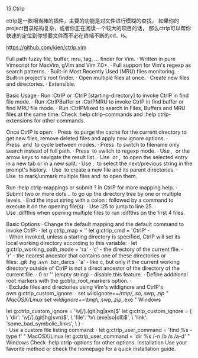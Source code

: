 13.Ctrlp

ctrlp是一款相当棒的插件，主要的功能是对文件进行模糊的查找，
如果你的project目录结构复杂，或者你正在阅读一个较大的项目的话， 那么ctrlp可以帮你快速的定位到你想要文件而不必在终端不断的cd、ls。

https://github.com/kien/ctrlp.vim

Full path fuzzy file, buffer, mru, tag, ... finder for Vim.
·	Written in pure Vimscript for MacVim, gVim and Vim 7.0+.
·	Full support for Vim's regexp as search patterns.
·	Built-in Most Recently Used (MRU) files monitoring.
·	Built-in project's root finder.
·	Open multiple files at once.
·	Create new files and directories.
·	Extensible.

Basic Usage
·	Run :CtrlP or :CtrlP [starting-directory] to invoke CtrlP in find file mode.
·	Run :CtrlPBuffer or :CtrlPMRU to invoke CtrlP in find buffer or find MRU file mode.
·	Run :CtrlPMixed to search in Files, Buffers and MRU files at the same time.
Check :help ctrlp-commands and :help ctrlp-extensions for other commands.

Once CtrlP is open:
·	Press <F5> to purge the cache for the current directory to get new files, remove deleted files and apply new ignore options.
·	Press <c-f> and <c-b> to cycle between modes.
·	Press <c-d> to switch to filename only search instead of full path.
·	Press <c-r> to switch to regexp mode.
·	Use <c-j>, <c-k> or the arrow keys to navigate the result list.
·	Use <c-t> or <c-v>, <c-x> to open the selected entry in a new tab or in a new split.
·	Use <c-n>, <c-p> to select the next/previous string in the prompt's history.
·	Use <c-y> to create a new file and its parent directories.
·	Use <c-z> to mark/unmark multiple files and <c-o> to open them.

Run :help ctrlp-mappings or submit ? in CtrlP for more mapping help.
·	Submit two or more dots .. to go up the directory tree by one or multiple levels.
·	End the input string with a colon : followed by a command to execute it on the opening file(s):
·	Use :25 to jump to line 25.
·	Use :diffthis when opening multiple files to run :diffthis on the first 4 files.

Basic Options
·	Change the default mapping and the default command to invoke CtrlP:
·	let g:ctrlp_map = '<c-p>'
	let g:ctrlp_cmd = 'CtrlP'
·	
·	When invoked, unless a starting directory is specified, CtrlP will set its local working directory according to this variable:
·	let g:ctrlp_working_path_mode = 'ra'
·	'c' - the directory of the current file.
·	'r' - the nearest ancestor that contains one of these directories or files: .git .hg .svn .bzr_darcs
·	'a' - like c, but only if the current working directory outside of CtrlP is not a direct ancestor of the directory of the current file.
·	0 or '' (empty string) - disable this feature.
·	Define additional root markers with the g:ctrlp_root_markers option.
·	
·	Exclude files and directories using Vim's wildignore and CtrlP's own g:ctrlp_custom_ignore:
·	set wildignore+=*/tmp/*,*.so,*.swp,*.zip     " MacOSX/Linux
set wildignore+=*\\tmp\\*,*.swp,*.zip,*.exe  " Windows

let g:ctrlp_custom_ignore = '\v[\/]\.(git|hg|svn)$'
let g:ctrlp_custom_ignore = { 
  \ 'dir':  '\v[\/]\.(git|hg|svn)$', 
  \ 'file': '\v\.(exe|so|dll)$', 
  \ 'link': 'some_bad_symbolic_links', 
  \ }
·	
·	Use a custom file listing command:
·	let g:ctrlp_user_command = 'find %s -type f'        " MacOSX/Linux
let g:ctrlp_user_command = 'dir %s /-n /b /s /a-d'  " Windows
Check :help ctrlp-options for other options.
Installation
Use your favorite method or check the homepage for a quick installation guide.
